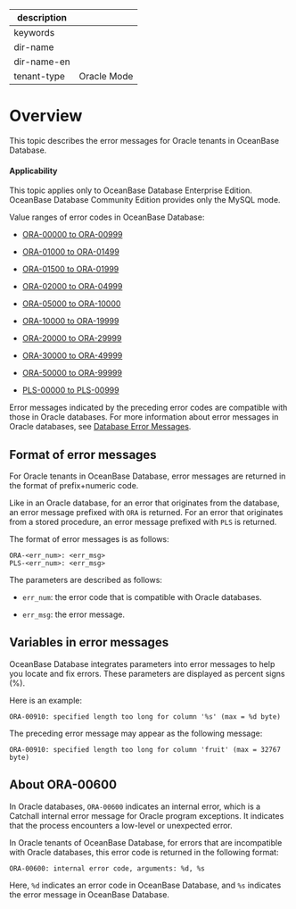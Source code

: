 |description||
|---|---|
|keywords||
|dir-name||
|dir-name-en||
|tenant-type|Oracle Mode|

Overview
===========================

This topic describes the error messages for Oracle tenants in OceanBase Database.

  <main id="notice" >
    <h4>Applicability</h4>
    <p>This topic applies only to OceanBase Database Enterprise Edition. OceanBase Database Community Edition provides only the MySQL mode. </p>
  </main>

Value ranges of error codes in OceanBase Database:

* [ORA-00000 to ORA-00999](../700.error-code-of-oracle-mode/200.ora-00000-to-ora-00999-of-oracle-mode.md)

* [ORA-01000 to ORA-01499](../700.error-code-of-oracle-mode/300.ora-01000-to-ora-01499-of-oracle-mode.md)

* [ORA-01500 to ORA-01999](../700.error-code-of-oracle-mode/400.ora-01500-to-ora-01999-of-oracle-mode.md)

* [ORA-02000 to ORA-04999](../700.error-code-of-oracle-mode/500.ora-02000-to-ora-04999-of-oracle-mode.md)

* [ORA-05000 to ORA-10000](../700.error-code-of-oracle-mode/600.ora-05000-to-ora-10000-of-oracle-mode.md)

* [ORA-10000 to ORA-19999](../700.error-code-of-oracle-mode/700.ora-10000-to-ora-19999-of-oracle-mode.md)

* [ORA-20000 to ORA-29999](../700.error-code-of-oracle-mode/800.ora-20000-to-ora-29999-of-oracle-mode.md)

* [ORA-30000 to ORA-49999](../700.error-code-of-oracle-mode/900.ora-30000-to-ora-49999-of-oracle-mode.md)

* [ORA-50000 to ORA-99999](../700.error-code-of-oracle-mode/1000.ora-50000-to-ora-99999-of-oracle-mode.md)

* [PLS-00000 to PLS-00999](../700.error-code-of-oracle-mode/1100.pls-00000-to-pls-00999-of-oracle-mode.md)

Error messages indicated by the preceding error codes are compatible with those in Oracle databases. For more information about error messages in Oracle databases, see [Database Error Messages](https://docs.oracle.com/en/database/oracle/oracle-database/21/errmg/).

Format of error messages
---------------------------

For Oracle tenants in OceanBase Database, error messages are returned in the format of prefix+numeric code.

Like in an Oracle database, for an error that originates from the database, an error message prefixed with `ORA` is returned. For an error that originates from a stored procedure, an error message prefixed with `PLS` is returned.

The format of error messages is as follows:

```unknow
ORA-<err_num>: <err_msg>
PLS-<err_num>: <err_msg>
```

The parameters are described as follows:

* `err_num`: the error code that is compatible with Oracle databases.

* `err_msg`: the error message.

Variables in error messages
-----------------------------

OceanBase Database integrates parameters into error messages to help you locate and fix errors. These parameters are displayed as percent signs (%).

Here is an example:

```unknow
ORA-00910: specified length too long for column '%s' (max = %d byte)
```

The preceding error message may appear as the following message:

```unknow
ORA-00910: specified length too long for column 'fruit' (max = 32767 byte)
```

About ORA-00600
---------------------------------

In Oracle databases, `ORA-00600` indicates an internal error, which is a Catchall internal error message for Oracle program exceptions. It indicates that the process encounters a low-level or unexpected error.

In Oracle tenants of OceanBase Database, for errors that are incompatible with Oracle databases, this error code is returned in the following format:

```unknow
ORA-00600: internal error code, arguments: %d, %s
```

Here, `%d` indicates an error code in OceanBase Database, and `%s` indicates the error message in OceanBase Database.